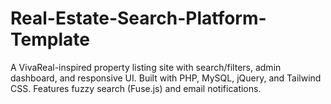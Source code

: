 # Real-Estate-Search-Platform-Template
A VivaReal-inspired property listing site with search/filters, admin dashboard, and responsive UI. Built with PHP, MySQL, jQuery, and Tailwind CSS. Features fuzzy search (Fuse.js) and email notifications.
